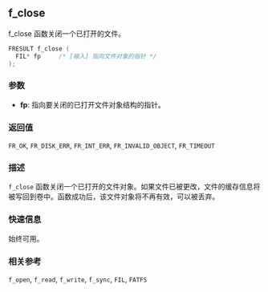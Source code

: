 ## f_close

f_close 函数关闭一个已打开的文件。

```c
FRESULT f_close (
  FIL* fp     /* [输入] 指向文件对象的指针 */
);
```

### 参数

*   **fp**: 指向要关闭的已打开文件对象结构的指针。

### 返回值

`FR_OK`, `FR_DISK_ERR`, `FR_INT_ERR`, `FR_INVALID_OBJECT`, `FR_TIMEOUT`

### 描述

`f_close` 函数关闭一个已打开的文件对象。如果文件已被更改，文件的缓存信息将被写回到卷中。函数成功后，该文件对象将不再有效，可以被丢弃。

### 快速信息

始终可用。

### 相关参考

`f_open`, `f_read`, `f_write`, `f_sync`, `FIL`, `FATFS`

